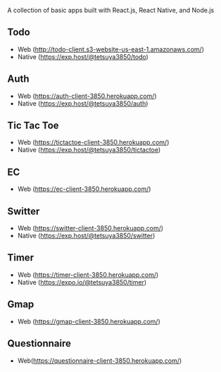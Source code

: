 A collection of basic apps built with React.js, React Native, and Node.js

## Todo

- Web (http://todo-client.s3-website-us-east-1.amazonaws.com/)
- Native (https://exp.host/@tetsuya3850/todo)

## Auth

- Web (https://auth-client-3850.herokuapp.com/)
- Native (https://exp.host/@tetsuya3850/auth)

## Tic Tac Toe

- Web (https://tictactoe-client-3850.herokuapp.com/)
- Native (https://exp.host/@tetsuya3850/tictactoe)

## EC

- Web (https://ec-client-3850.herokuapp.com/)

## Switter

- Web (https://switter-client-3850.herokuapp.com/)
- Native (https://exp.host/@tetsuya3850/switter)

## Timer

- Web (https://timer-client-3850.herokuapp.com/)
- Native (https://expo.io/@tetsuya3850/timer)

## Gmap

- Web (https://gmap-client-3850.herokuapp.com/)

## Questionnaire

- Web(https://questionnaire-client-3850.herokuapp.com/)
